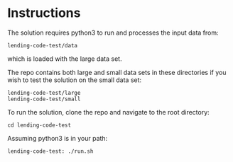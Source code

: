 # Instructions

The solution requires python3 to run and processes the input data from:
    
    lending-code-test/data

which is loaded with the large data set.<p>
The repo contains both large and small data sets in these directories if you wish to test the solution on the small data set:

    lending-code-test/large
    lending-code-test/small

To run the solution, clone the repo and navigate to the root directory:

    cd lending-code-test
    
Assuming python3 is in your path:

    lending-code-test: ./run.sh










